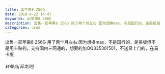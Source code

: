 ```yaml
---
title: 出苹果8 256G
date: 2018-9-22 14:47
keywords: 出苹果8 256G
description: 出售一部苹果8 256G 用了两个月左右 因为想换max，不是国行的，是美版但不是用卡贴的，支持国内三网通的，想要的加QQ335301501，不送货上门的，在马卡提
categories: used
---
```

<td class="t_f" id="postmessage_1862267">

出售一部苹果8 256G 用了两个月左右 因为想换max，不是国行的，是美版但不是用卡贴的，支持国内三网通的，想要的加QQ335301501，不送货上门的，在马卡提</td>
###### 转载自[菲龙网]